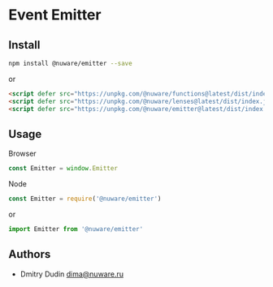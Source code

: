 # Event Emitter

## Install

```bash
npm install @nuware/emitter --save
```

or

```html
<script defer src="https://unpkg.com/@nuware/functions@latest/dist/index.js"></script>
<script defer src="https://unpkg.com/@nuware/lenses@latest/dist/index.js"></script>
<script defer src="https://unpkg.com/@nuware/emitter@latest/dist/index.js"></script>
```

## Usage

Browser

```javascript
const Emitter = window.Emitter
```

Node

```javascript
const Emitter = require('@nuware/emitter')
```

or

```javascript
import Emitter from '@nuware/emitter'
```

## Authors

* Dmitry Dudin <dima@nuware.ru>
